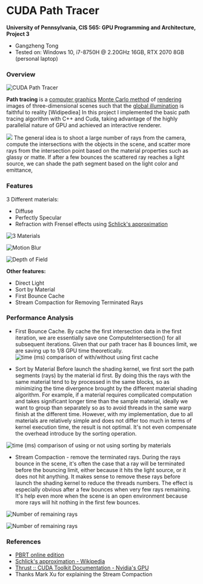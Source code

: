 CUDA Path Tracer
================

**University of Pennsylvania, CIS 565: GPU Programming and Architecture, Project 3**

* Gangzheng Tong
* Tested on: Windows 10, i7-8750H @ 2.20GHz 16GB, RTX 2070 8GB (personal laptop)

### Overview
![CUDA Path Tracer](img/pathtracer.gif)

**Path tracing** is a [computer graphics](https://en.wikipedia.org/wiki/Computer_graphics "Computer graphics")  [Monte Carlo method](https://en.wikipedia.org/wiki/Monte_Carlo_method "Monte Carlo method") of [rendering](https://en.wikipedia.org/wiki/Rendering_(computer_graphics) "Rendering (computer graphics)") images of three-dimensional scenes such that the [global illumination](https://en.wikipedia.org/wiki/Global_illumination "Global illumination") is faithful to reality [Widipediea] 
In this project I implemented the basic path tracing algorithm with C++ and Cuda, taking advantage of the highly parallelial nature of GPU and achieved an interactive renderer. 

![](https://www.scratchapixel.com/images/upload/shading-intro2/shad2-globalillum1a.png?)
The general idea is to shoot a large number of rays from the camera, compute the intersections with the objects in the scene, and scatter more rays from the intersection point based on the material properties such as glassy or matte. If after a few bounces the scattered ray reaches a light source, we can shade the path segment based on the   light color and emittance,  

### Features
3 Different materials: 
* Diffuse
* Perfectly Specular
* Refraction with Frensel effects using [Schlick's approximation]([https://en.wikipedia.org/wiki/Schlick%27s_approximation](https://en.wikipedia.org/wiki/Schlick%27s_approximation))

![3 Materials](img/3_materials.png)

![Motion Blur](img/mb.png)

![Depth of Field](img/dof.png)

**Other features:**
* Direct Light
* Sort by Material
* First Bounce Cache
* Stream Compaction for Removing Terminated Rays


### Performance Analysis
* First Bounce Cache. By cache the first intersection data in the first iteration, we are essentially save one ComputeIntersection() for all subsequent iterations. Given that our path tracer has 8 bounces limit, we are saving up to 1/8 GPU time theoretically. 
![time (ms) comparison of with/without using first cache](img/cache_time.PNG)

* Sort by Material
Before launch the shading kernel, we first sort the path segments (rays) by the material id first. By doing this the rays with the same material tend to by processed in the same blocks, so as minimizing the time divergence brought by the different material shading algorithm. For example, if a material requires complicated computation and takes significant longer time than the sample material, ideally we want to group than separately so as to avoid threads in the same warp finish at the different time. 
However, with my implementation, due to all materials are relatively simple and does not differ too much in terms of kernel execution time, the result is not optimal. It's not even compensate the overhead introduce by the sorting operation. 

![time (ms) comparison of using or not using sorting by materials](img/sort_material.PNG)

* Stream Compaction - remove the terminated rays.
During the rays bounce in the scene, it's often the case that a ray will be terminated before the bouncing limit, either because it hits the light source, or it does not hit anything. It makes sense to remove these rays before launch the shading kernel to reduce the threads numbers. The effect is especially obvious after a few bounces when very few rays remaining. It's help even more when the scene is an open environment because more rays will hit nothing in the first few bounces.

![Number of remaining rays](img/compaction.PNG)

![Number of remaining rays](img/compaction_time.PNG)


### References
* [PBRT online edition](http://www.pbr-book.org/)
* [Schlick's approximation - Wikipedia](https://en.wikipedia.org/wiki/Schlick%27s_approximation)
* [Thrust :: CUDA Toolkit Documentation - Nvidia's GPU](http://docs.nvidia.com/cuda/thrust/index.html)
* Thanks Mark Xu for explaining the Stream Compaction 
